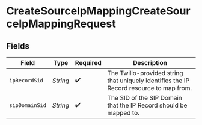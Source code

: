 # CreateSourceIpMappingCreateSourceIpMappingRequest


## Fields

| Field                                                                                   | Type                                                                                    | Required                                                                                | Description                                                                             |
| --------------------------------------------------------------------------------------- | --------------------------------------------------------------------------------------- | --------------------------------------------------------------------------------------- | --------------------------------------------------------------------------------------- |
| `ipRecordSid`                                                                           | *String*                                                                                | :heavy_check_mark:                                                                      | The Twilio-provided string that uniquely identifies the IP Record resource to map from. |
| `sipDomainSid`                                                                          | *String*                                                                                | :heavy_check_mark:                                                                      | The SID of the SIP Domain that the IP Record should be mapped to.                       |